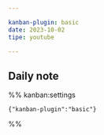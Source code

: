 ```yaml
---

kanban-plugin: basic
date: 2023-10-02
tipe: youtube

---
```


## Daily note





%% kanban:settings
```
{"kanban-plugin":"basic"}
```
%%